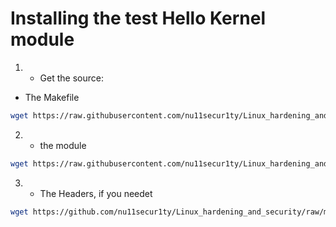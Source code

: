 # Installing the test Hello Kernel module
1. - Get the source:
- The Makefile
```bash 
wget https://raw.githubusercontent.com/nu11secur1ty/Linux_hardening_and_security/master/Kernel-sec-modules_by_nu11secur1ty/Modules/LKM/Hello-Kernel/Makefile
```
2. - the module
```bash
wget https://raw.githubusercontent.com/nu11secur1ty/Linux_hardening_and_security/master/Kernel-sec-modules_by_nu11secur1ty/Modules/LKM/Hello-Kernel/hello.c
```
3. - The Headers, if you needet
```bash
wget https://github.com/nu11secur1ty/Linux_hardening_and_security/raw/master/Kernel-sec-modules_by_nu11secur1ty/Modules/LKM/Hello-Kernel/kernel-headers-5.0.9-300.fc30.x86_64.rpm
```
